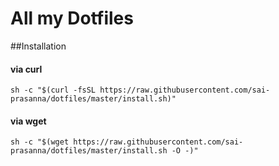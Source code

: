 All my Dotfiles
==================

##Installation

#### via curl

```shell
sh -c "$(curl -fsSL https://raw.githubusercontent.com/sai-prasanna/dotfiles/master/install.sh)"
```

#### via wget

```shell
sh -c "$(wget https://raw.githubusercontent.com/sai-prasanna/dotfiles/master/install.sh -O -)"
```


